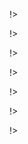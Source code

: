 

<!agenda|title=International Workshop on Smalltalk Technologies

<!day|start=2024 July 09th

<!segment|start=10:30

<!talk|subject=Modular and Extensible Extract Method&length=30&author=Balša Šarenac, Stéphane Ducasse, Guillermo Polito and Gordana Rakić&room=Room B!>
<!talk|subject=Redesigning FFI calls in Pharo: exploiting the baseline JIT for more performance and low maintenance&length=30&author=Juan Ignacio Bianchi and Guillermo Polito&room=Room B!>
<!talk|subject=Inlined Code Generation for Smalltalk&length=30&author=Daniel Franklin and Dave Mason&room=Room B!>

!>

<!segment|start=14:00

<!talk|subject=Runtime type collecting and transpilation to a static language&length=30&author=Richard Uttner and Pavel Krivanek&room=Room B!>
<!talk|subject=MethodProxies: A Safe and Fast Message-Passing Control Library&length=30&author=Sebastian Jordan Montaño, Juan Pablo Sandoval Alcocer, Guillermo Polito, Stéphane Ducasse and Pablo Tesone&room=Room B!>
<!talk|subject=Intentional Benchmarking of Dynamic Languages&length=30&author= 	Maisha Labiba and Dave Mason&room=Room B!>

!>

!>

<!day|start=2024 July 11th

<!segment|start=9:30
<!talk|subject=Pyramidion: a framework for domain-specific editors&length=30&author=Yann Le Goff, Pierre Laborde, Alain Plantec and Éric Le Pors&room=Room B!>
<!talk|subject=SoSAF: A Pharo-Based Framework for Enhancing System-Of-Systems Dependencies Analysis&length=30&author=Mouhamadou Falilou Ball, Patrick Auger, Jannik Laval and Loïc Lagadec&room=Room B!>
<!break|subject=Coffee Break &length=30&room=Amphi!>
<!talk|subject=Towards resilience against highly dynamic challenges for Wireless Sensor Networks&length=30&author=Patrick Auger, Mouhamadou Ball, Loïc Lagadec and Jannik Laval&room=Room B!>
<!talk|subject=Smalltalk JIT Compilation: LLVM Experimentation&length=30&author=Janat Baig and Dave Mason&room=Room B!>

!>

<!segment|start=14:00

<!talk|subject=Phausto: fast and accessible DSP programming for sound and music creation in Pharo&length=30&author=Domenico Cipriani&room=Room B!>
<!talk|subject=A Graphical Language Server on the Smalltalk Platform&length=30&author=Graham McLeod and Gareth Cox&room=Room B!>
<!talk|subject=Modest-Pharo: Unit Test Generation for Pharo Based on Traces and Metamodels&length=30&author=Gabriel Darbord, Fabio Vandewaeter, Anne Etien, Nicolas Anquetil and Benoit Verhaeghe&room=Room B!>
<!talk|subject=A Remote Browser Development Tool for Pharo&length=30&author=Mohammed Qasim Khan and Dave Mason&room=Room B!>

!>

!>

!>
